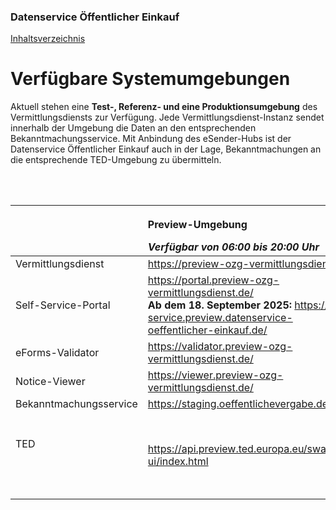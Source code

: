 ### Datenservice Öffentlicher Einkauf
[Inhaltsverzeichnis](/documentation/documentation.md)
<br>

# Verfügbare Systemumgebungen
Aktuell stehen eine **Test-, Referenz- und eine Produktionsumgebung** des Vermittlungsdiensts zur Verfügung. Jede Vermittlungsdienst-Instanz sendet innerhalb der Umgebung die Daten an den entsprechenden Bekanntmachungsservice. Mit Anbindung des eSender-Hubs ist der Datenservice Öffentlicher Einkauf auch in der Lage, Bekanntmachungen an die entsprechende TED-Umgebung zu übermitteln.
<br><br>

<br>

<table class="wrapped">
  <colgroup>
    <col/>
    <col/>
    <col/>
    <col/>
  </colgroup>
  <thead>
    <tr>
      <th style="text-align: left;">
        <br/>
      </th>
      <th style="text-align: left;">
        <p>Preview-Umgebung</p>
        <i>Verfügbar von 06:00 bis 20:00 Uhr</i>
      </th>
      <th style="text-align: left;">
        <p>Staging-Umgebung </p>
         <i>Verfügbar 24/7</i>
      </th>
      <th style="text-align: left;">
        <p>Production-Umgebung </p>
         <i>Verfügbar 24/7</i>
      </th>
    </tr>
  </thead>
  <tbody>
    <tr>
      <td style="text-align: left;">Vermittlungsdienst</td>
      <td style="text-align: left;">
        <a class="external-link" href="https://preview-ozg-vermittlungsdienst.de" rel="nofollow">https://preview-ozg-vermittlungsdienst.de</a>
      </td>
      <td style="text-align: left;">
       <a class="external-link" href="https://staging-ozg-vermittlungsdienst.de" rel="nofollow">https://staging-ozg-vermittlungsdienst.de</a>
      </td>
      <td style="text-align: left;">
        <a class="external-link" href="https://ozg-vermittlungsdienst.de" rel="nofollow">https://ozg-vermittlungsdienst.de</a>
      </td>
    </tr>
    <tr>
      <td style="text-align: left;">Self-Service-Portal</td>
      <td style="text-align: left;">
        <a class="external-link" href="https://portal.preview-ozg-vermittlungsdienst.de/" rel="nofollow">https://portal.preview-ozg-vermittlungsdienst.de/</a>
        <br>
    <strong>Ab dem 18. September 2025:</strong>  
    <a href="https://self-service.preview.datenservice-oeffentlicher-einkauf.de/" rel="nofollow">https://self-service.preview.datenservice-oeffentlicher-einkauf.de/</a>
      </td>
      <td style="text-align: left;">
        <a href="https://portal.staging-ozg-vermittlungsdienst.de/">https://portal.staging-ozg-vermittlungsdienst.de/</a>
        <br>
    <strong>Ab dem 02. Oktober 2025:</strong>  
    <a href="https://self-service.staging.datenservice-oeffentlicher-einkauf.de/" rel="nofollow">https://self-service.staging.datenservice-oeffentlicher-einkauf.de/</a>
      </td>
      <td style="text-align: left;">
        <a href="https://portal.ozg-vermittlungsdienst.de/">https://portal.ozg-vermittlungsdienst.de/</a>
        <br>
    <strong>Vsl. ab dem 06. Oktober 2025:</strong>  
    <a href="https://self-service.datenservice-oeffentlicher-einkauf.de/" rel="nofollow">https://self-service.datenservice-oeffentlicher-einkauf.de/</a>
      </td>
    </tr>
    <tr>
      <td style="text-align: left;">eForms-Validator</td>
      <td style="text-align: left;">
        <a class="external-link" href="https://validator.preview-ozg-vermittlungsdienst.de/" rel="nofollow">https://validator.preview-ozg-vermittlungsdienst.de/</a>
      </td>
      <td style="text-align: left;">
        <a href="https://validator.staging-ozg-vermittlungsdienst.de/">https://validator.staging-ozg-vermittlungsdienst.de/</a>
      </td>
      <td style="text-align: left;">
        <a href="https://validator.ozg-vermittlungsdienst.de">https://validator.ozg-vermittlungsdienst.de</a>
      </td>
    </tr>
        <tr>
      <td style="text-align: left;">Notice-Viewer</td>
      <td style="text-align: left;">
        <a class="external-link" href="https://viewer.preview-ozg-vermittlungsdienst.de/" rel="nofollow">https://viewer.preview-ozg-vermittlungsdienst.de/</a>
      </td>
      <td style="text-align: left;">
        <a href="https://viewer.staging-ozg-vermittlungsdienst.de/">https://viewer.staging-ozg-vermittlungsdienst.de/</a>
      </td>
      <td style="text-align: left;">
        <a href="https://viewer.ozg-vermittlungsdienst.de">https://viewer.ozg-vermittlungsdienst.de</a>
      </td>
    </tr>
    <tr>
  <td style="text-align: left;">Bekanntmachungsservice</td>
  <td style="text-align: left;">
    <a href="https://staging.oeffentlichevergabe.de" rel="nofollow">https://staging.oeffentlichevergabe.de</a>
  </td>
  <td style="text-align: left;">
    <a class="external-link" href="https://staging.oeffentlichevergabe.de" rel="nofollow">https://staging.oeffentlichevergabe.de</a>
  </td>
  <td style="text-align: left;">
    <a class="external-link" href="https://www.oeffentlichevergabe.de" rel="nofollow">https://www.oeffentlichevergabe.de</a>
  </td>
</tr>
    <tr>
      <td style="text-align: left;">
        <p>TED</p>
        <p>
          <br/>
        </p>
      </td>
      <td style="text-align: left;">
        <a class="external-link" href="https://api.preview.ted.europa.eu/swagger-ui/index.html" rel="nofollow">https://api.preview.ted.europa.eu/swagger-ui/index.html</a>
        <br/></td>
      <td style="text-align: left;">
        <p>
          <a class="external-link" href="https://api.preview.ted.europa.eu/swagger-ui/index.html" rel="nofollow">https://api.preview.ted.europa.eu/swagger-ui/index.html</a>
        </p>
        <p></p>
      </td>
      <td style="text-align: left;">
        <p>
          TED-Portal:
          <a class="external-link" href="https://ted.europa.eu/de/" rel="nofollow">https://ted.europa.eu/de/</a>
          <br>
          TED Swagger-UI
          <a class="external-link" href="https://api.ted.europa.eu/swagger-ui/index.html" rel="nofollow">https://api.ted.europa.eu/swagger-ui/index.html</a>
        </p>
        <p></p>
      </td>
    </tr>
  </tbody>
</table>


